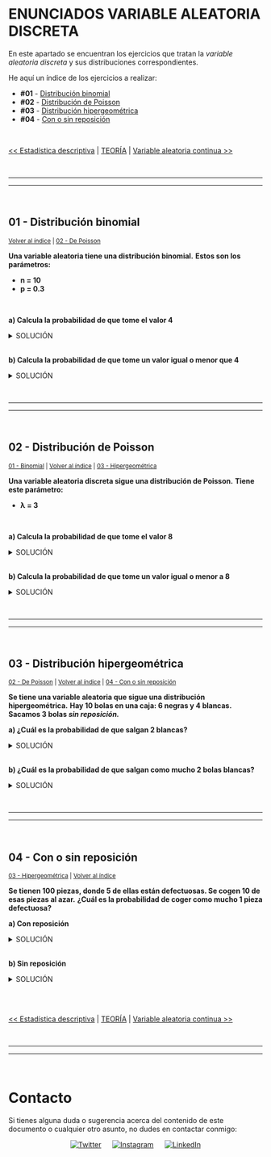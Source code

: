 # ENUNCIADOS VARIABLE ALEATORIA DISCRETA

En este apartado se encuentran los ejercicios que tratan la *variable aleatoria discreta* y sus distribuciones correspondientes.

<p id=indice>He aquí un índice de los ejercicios a realizar:</p>

* **#01** - [Distribución binomial](#01---distribución-binomial)
* **#02** - [Distribución de Poisson](#02---distribución-de-poisson)
* **#03** - [Distribución hipergeométrica](#03---distribución-hipergeométrica)
* **#04** - [Con o sin reposición](#04---con-o-sin-reposición)

<br>

[<< Estadística descriptiva](../02-estadistica-descriptiva/README.md#enunciados-estadística-descriptiva) | [TEORÍA](../../TEORIA) | [Variable aleatoria continua >>](../04-variable-aleatoria-continua)


<br><hr>
<hr><br>


## 01 - Distribución binomial

<sub>[Volver al índice](#indice) | [02 - De Poisson](#02---distribución-de-poisson)</sub>

**Una variable aleatoria tiene una distribución binomial.**
**Estos son los parámetros:**
* **n = 10**
* **p = 0.3**

<br>

**a) Calcula la probabilidad de que tome el valor 4**

<details>
<summary>SOLUCIÓN</summary>
<p>

```r
# tomar el valor 4 -> x = 4 -> prefijo: d
# distribución binomial -> dbinom(x, n, p)
dbinom(4, 10, 0.3) # 0.2001209
```

<sub>[Verlo en el repositorio](./01-distribucion-binomial.R)</sub>

</p>
</details>

<br>

**b) Calcula la probabilidad de que tome un valor igual o menor que 4**

<details>
<summary>SOLUCIÓN</summary>
<p>

```r
# tomar valor igual o menor que 4 -> x <= 4 -> prefijo: p
# distribución binomial -> pbinom(x, n, p)
pbinom(4, 10, 0.3) # 0.8497317
```

<sub>[Verlo en el repositorio](./01-distribucion-binomial.R)</sub>

</p>
</details>


<br><hr>
<hr><br>


## 02 - Distribución de Poisson

<sub>[01 - Binomial](#01---distribución-binomial) | [Volver al índice](#indice) | [03 - Hipergeométrica](#03---distribución-hipergeométrica)</sub>

**Una variable aleatoria discreta sigue una distribución de Poisson.**
**Tiene este parámetro:**
* **λ = 3**

<br>

**a) Calcula la probabilidad de que tome el valor 8**

<details>
<summary>SOLUCIÓN</summary>
<p>

```r
# x = 8 -> prefijo: d
# Poisson -> dpois(x, lambda)
dpois(8, 3) # 0.008101512
```

<sub>[Verlo en el repositorio](./02-distribucion-poisson.R)</sub>

</p>
</details>

<br>

**b) Calcula la probabilidad de que tome un valor igual o menor a 8**

<details>
<summary>SOLUCIÓN</summary>
<p>

```r
# x <= 8 -> prefijo: p
# Poisson -> ppois(x, lambda)
ppois(8, 3) # 0.996197
```

<sub>[Verlo en el repositorio](./02-distribucion-poisson.R)</sub>

</p>
</details>


<br><hr>
<hr><br>


## 03 - Distribución hipergeométrica

<sub>[02 - De Poisson](#02---distribución-de-poisson) | [Volver al índice](#indice) | [04 - Con o sin reposición](#04---con-o-sin-reposición)</sub>

**Se tiene una variable aleatoria que sigue una distribución hipergeométrica.**
**Hay 10 bolas en una caja: 6 negras y 4 blancas. Sacamos 3 bolas *sin reposición.***

**a) ¿Cuál es la probabilidad de que salgan 2 blancas?**

<details>
<summary>SOLUCIÓN</summary>
<p>

```r
# sin reposición -> la probabilidad cambia cada vez que se saca una bola

# x = 2 -> prefijo: d
# distribución hipergeométrica -> dhyper(x, r, N-r, n)

# N = número total de bolas = 10
# n = número de bolas que se sacan = 3
# r = cantidad de bolas del tipo a analizar (blancas) = 4

dhyper(2, 4, 10-4, 3) # 0.3
```

<sub>[Verlo en el repositorio](./03-distribucion-hipergeometrica.R)</sub>

</p>
</details>

<br>

**b) ¿Cuál es la probabilidad de que salgan como mucho 2 bolas blancas?**

<details>
<summary>SOLUCIÓN</summary>
<p>

```r
# sin reposición -> la probabilidad cambia cada vez que se saca una bola

# x <= 2 -> prefijo: p
# distribución hipergeométrica -> phyper(x, r, N-r, n)

# N = número total de bolas = 10
# n = número de bolas que se sacan = 3
# r = cantidad de bolas del tipo a analizar (blancas) = 4

phyper(2, 4, 10-4, 3) # 0.9666667
```

<sub>[Verlo en el repositorio](./03-distribucion-hipergeometrica.R)</sub>

</p>
</details>


<br><hr>
<hr><br>


## 04 - Con o sin reposición

<sub>[03 - Hipergeométrica](#03---distribución-hipergeométrica) | [Volver al índice](#indice)</sub>

**Se tienen 100 piezas, donde 5 de ellas están defectuosas. Se cogen 10 de esas piezas al azar.**
**¿Cuál es la probabilidad de coger como mucho 1 pieza defectuosa?**

**a) Con reposición**

<details>
<summary>SOLUCIÓN</summary>
<p>

```r
# con reposición -> misma probabilidad cada vez que se coge una bola

# distribución BINOMIAL
# x <= 1 -> prefijo: p
# pbinom(x, n, p)

# N = piezas totales = 100
# n = piezas que cogemos = 10
# r = piezas totales del tipo que se quiere analizar (defectuosas) = 5

pbinom(1, 10, 5/100) # 0.9138616
```

<sub>[Ver en el repositorio](./04-con-o-sin-reposicion.R)</sub>

</p>
</details>

<br>

**b) Sin reposición**

<details>
<summary>SOLUCIÓN</summary>
<p>

```r
# sin reposición -> cada vez que se coge una bola, cambia la probabilidad de la siguiente

# distribución HIPERGEOMÉTRICA
# x <= 1 -> prefijo: p
# phyper(x, r, N-r, n)

# N = piezas totales = 100
# n = piezas que cogemos = 10
# r = piezas totales del tipo que se quiere analizar (defectuosas) = 5

phyper(1, 5, 95, 10) # 0.9231433
```

<sub>[Ver en el repositorio](./04-con-o-sin-reposicion.R)</sub>

</p>
</details>


<br><br>


[<< Estadística descriptiva](../02-estadistica-descriptiva/README.md#enunciados-estadística-descriptiva) | [TEORÍA](../../TEORIA) | [Variable aleatoria continua >>](../04-variable-aleatoria-continua)


<br><hr>
<hr><br>


# Contacto

Si tienes alguna duda o sugerencia acerca del contenido de este documento o cualquier otro asunto, no dudes en contactar conmigo:

<div align="center">

[![Twitter](https://img.shields.io/badge/Twitter-@nlarrea__-1DA1F2?style=flat-square&logo=Twitter&logoColor=white&labelColor=181717&label)](https://twitter.com/nlarrea_) &emsp;
[![Instagram](https://img.shields.io/badge/Instagram-@n.loust-E4405F?style=flat-square&logo=Instagram&logoColor=white&labelColor=181717&label)](https://www.instagram.com/n.loust/) &emsp;
[![LinkedIn](https://img.shields.io/badge/LinkedIn-Naia%20Larrea-0A66C2?style=flat-square&logo=LinkedIn&logoColor=white&labelColor=181717&label)](https://www.linkedin.com/in/naia-larrea/)
  
</div>
